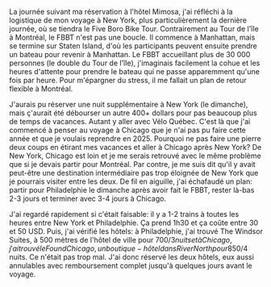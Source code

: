 La journée suivant ma réservation à l'hôtel Mimosa, j'ai réfléchi à la logistique de mon voyage à New York, plus particulièrement la dernière journée, où se tiendra le Five Boro Bike Tour. Contrairement au Tour de l'île à Montréal, le FBBT n'est pas une boucle. Il commence à Manhattan, mais se termine sur Staten Island, d'où les participants peuvent ensuite prendre un bateau pour revenir à Manhattan. Le FBBT accueillant plus de 30 000 personnes (le double du Tour de l'île), j'imaginais facilement la cohue et les heures d'attente pour prendre le bateau qui ne passe apparemment qu'une fois par heure. Pour m'épargner du stress, il me fallait un plan de retour flexible à Montréal.

J'aurais pu réserver une nuit supplémentaire à New York (le dimanche), mais ç'aurait été débourser un autre 400+ dollars pour pas beaucoup plus de temps de vacances. Autant y aller avec Vélo Québec. C'est là que j'ai commencé à penser au voyage à Chicago que je n'ai pas pu faire cette année et que je voulais reprendre en 2025. Pourquoi ne pas faire une pierre deux coups en étirant mes vacances et aller à Chicago après New York? De New York, Chicago est loin et je me serais retrouvé avec le même problème que si je devais partir pour Montréal. Par contre, je me suis dit qu'il y avait peut-être une destination intermédiaire pas trop éloignée de New York que je pourrais visiter entre les deux. De fil en aiguille, j'ai échafaudé un plan: partir pour Philadelphie le dimanche après avoir fait le FBBT, rester là-bas 2-3 jours et terminer avec 3-4 jours à Chicago.

J'ai regardé rapidement si c'était faisable: il y a 1-2 trains à toutes les heures entre New York et Philadelphie. Ça prend 1h30 et ça coûte entre 30 et 50 USD. Puis, j'ai vérifié les hôtels: à Philadelphie, j'ai trouvé The Windsor Suites, à 500 mètres de l'hôtel de ville pour 700$/3 nuits et à Chicago, j'ai trouvé le Found Chicago, un boutique-hôtel dans River North pour 850$/4 nuits. Ce n'était pas trop mal. J'ai donc réservé les deux hôtels, eux aussi annulables avec remboursement complet jusqu'à quelques jours avant le voyage.
